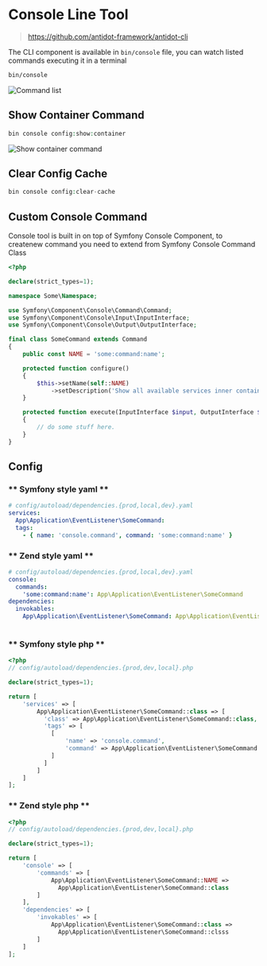 # Console Line Tool

> https://github.com/antidot-framework/antidot-cli

The CLI component is available in `bin/console` file, you can watch listed commands executing it in a terminal

````bash
bin/console 
````

![Command list](/../images/cli-list.jpg)

## Show Container Command

````php
bin console config:show:container
````
![Show container command](/../images/cli-show-container.jpg)

## Clear Config Cache

````php
bin console config:clear-cache
````

## Custom Console Command

Console tool is built in on top of Symfony Console Component, to createnew command you need to extend from Symfony 
Console Command Class

````php
<?php

declare(strict_types=1);

namespace Some\Namespace;

use Symfony\Component\Console\Command\Command;
use Symfony\Component\Console\Input\InputInterface;
use Symfony\Component\Console\Output\OutputInterface;

final class SomeCommand extends Command
{
    public const NAME = 'some:command:name';

    protected function configure()
    {
        $this->setName(self::NAME)
            ->setDescription('Show all available services inner container.');
    }

    protected function execute(InputInterface $input, OutputInterface $output)
    {
        // do some stuff here.
    }
}
````

## Config

<!-- tabs:start -->

### ** Symfony style yaml **

````yaml
# config/autoload/dependencies.{prod,local,dev}.yaml
services:
  App\Application\EventListener\SomeCommand:
  tags:
    - { name: 'console.command', command: 'some:command:name' }
````

### ** Zend style yaml **

````yaml
# config/autoload/dependencies.{prod,local,dev}.yaml
console:
  commands:
    'some:command:name': App\Application\EventListener\SomeCommand
dependencies:
  invokables:
    App\Application\EventListener\SomeCommand: App\Application\EventListener\SomeCommand
    
````

### ** Symfony style php **

````php
<?php
// config/autoload/dependencies.{prod,dev,local}.php

declare(strict_types=1);

return [
    'services' => [
        App\Application\EventListener\SomeCommand::class => [
          'class' => App\Application\EventListener\SomeCommand::class,
          'tags' => [
            [
                'name' => 'console.command', 
                'command' => App\Application\EventListener\SomeCommand::NAME
            ]    
          ]
        ]  
    ]
];
````

### ** Zend style php **

````php
<?php
// config/autoload/dependencies.{prod,dev,local}.php

declare(strict_types=1);

return [
    'console' => [
        'commands' => [
            App\Application\EventListener\SomeCommand::NAME =>
              App\Application\EventListener\SomeCommand::class
        ]
    ],
    'dependencies' => [
        'invokables' => [
            App\Application\EventListener\SomeCommand::class => 
              App\Application\EventListener\SomeCommand::clsss    
        ]    
    ]
];
````

<!-- tabs:end -->
